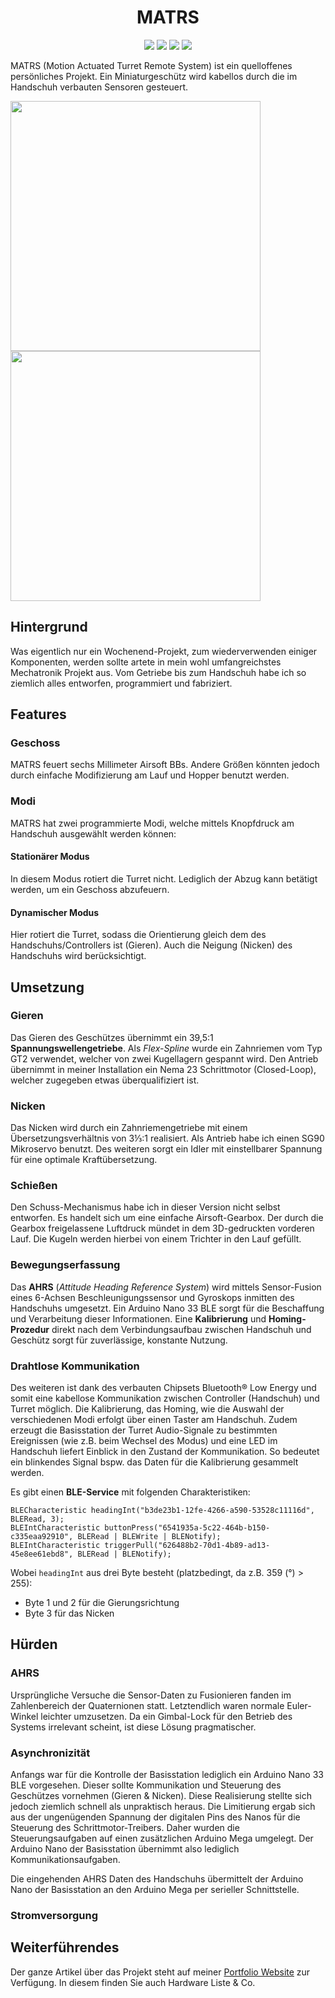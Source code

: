<h1 align="center">MATRS</h1>

<p align="center">
<img src="https://camo.githubusercontent.com/97d4586afa582b2dcec2fa8ed7c84d02977a21c2dd1578ade6d48ed82296eb10/68747470733a2f2f6261646765732e66726170736f66742e636f6d2f6f732f76312f6f70656e2d736f757263652e7376673f763d313033"/>
<img src="https://img.shields.io/badge/lang-C%2B%2B-blue" />
<img src="https://img.shields.io/badge/3D%20Printing-orange">
<img src="https://img.shields.io/badge/license-GNU%20GPLv3-green" />
</p>

MATRS (Motion Actuated Turret Remote System) ist ein quelloffenes persönliches Projekt. Ein Miniaturgeschütz wird kabellos durch die im Handschuh verbauten Sensoren gesteuert.

<img src="assets/Turret.png" width="400" /> <img src="assets/Glove.png" width="400" />

## Hintergrund

Was eigentlich nur ein Wochenend-Projekt, zum wiederverwenden einiger Komponenten, werden sollte artete in mein wohl umfangreichstes Mechatronik Projekt aus. Vom Getriebe bis zum Handschuh habe ich so ziemlich alles entworfen, programmiert und fabriziert.

## Features

### Geschoss

MATRS feuert sechs Millimeter Airsoft BBs. Andere Größen könnten jedoch durch einfache Modifizierung am Lauf und Hopper benutzt werden.

### Modi

MATRS hat zwei programmierte Modi, welche mittels Knopfdruck am Handschuh ausgewählt werden können:

#### Stationärer Modus

In diesem Modus rotiert die Turret nicht. Lediglich der Abzug kann betätigt werden, um ein Geschoss abzufeuern.

#### Dynamischer Modus

Hier rotiert die Turret, sodass die Orientierung gleich dem des Handschuhs/Controllers ist (Gieren). Auch die Neigung (Nicken) des Handschuhs wird berücksichtigt.

## Umsetzung

### Gieren

Das Gieren des Geschützes übernimmt ein 39,5:1 **Spannungswellengetriebe**. Als _Flex-Spline_ wurde ein Zahnriemen vom Typ GT2 verwendet, welcher von zwei Kugellagern gespannt wird. Den Antrieb übernimmt in meiner Installation ein Nema 23 Schrittmotor (Closed-Loop), welcher zugegeben etwas überqualifiziert ist.

### Nicken

Das Nicken wird durch ein Zahnriemengetriebe mit einem Übersetzungsverhältnis von 3⅓:1 realisiert. Als Antrieb habe ich einen SG90 Mikroservo benutzt. Des weiteren sorgt ein Idler mit einstellbarer Spannung für eine optimale Kraftübersetzung.

### Schießen

Den Schuss-Mechanismus habe ich in dieser Version nicht selbst entworfen. Es handelt sich um eine einfache Airsoft-Gearbox. Der durch die Gearbox freigelassene Luftdruck mündet in dem 3D-gedruckten vorderen Lauf. Die Kugeln werden hierbei von einem Trichter in den Lauf gefüllt.

### Bewegungserfassung

Das **AHRS** (_Attitude Heading Reference System_) wird mittels Sensor-Fusion eines 6-Achsen Beschleunigungssensor und Gyroskops inmitten des Handschuhs umgesetzt. Ein Arduino Nano 33 BLE sorgt für die Beschaffung und Verarbeitung dieser Informationen. Eine **Kalibrierung** und **Homing-Prozedur** direkt nach dem Verbindungsaufbau zwischen Handschuh und Geschütz sorgt für zuverlässige, konstante Nutzung.

### Drahtlose Kommunikation

Des weiteren ist dank des verbauten Chipsets Bluetooth® Low Energy und somit eine kabellose Kommunikation zwischen Controller (Handschuh) und Turret möglich. Die Kalibrierung, das Homing, wie die Auswahl der verschiedenen Modi erfolgt über einen Taster am Handschuh. Zudem erzeugt die Basisstation der Turret Audio-Signale zu bestimmten Ereignissen (wie z.B. beim Wechsel des Modus) und eine LED im Handschuh liefert Einblick in den Zustand der Kommunikation. So bedeutet ein blinkendes Signal bspw. das Daten für die Kalibrierung gesammelt werden.

Es gibt einen **BLE-Service** mit folgenden Charakteristiken:

```
BLECharacteristic headingInt("b3de23b1-12fe-4266-a590-53528c11116d", BLERead, 3);
BLEIntCharacteristic buttonPress("6541935a-5c22-464b-b150-c335eaa92910", BLERead | BLEWrite | BLENotify);
BLEIntCharacteristic triggerPull("626488b2-70d1-4b89-ad13-45e8ee61ebd8", BLERead | BLENotify);
```

Wobei `headingInt` aus drei Byte besteht (platzbedingt, da z.B. 359 (°) > 255):

- Byte 1 und 2 für die Gierungsrichtung
- Byte 3 für das Nicken

## Hürden

### AHRS

Ursprüngliche Versuche die Sensor-Daten zu Fusionieren fanden im Zahlenbereich der Quaternionen statt. Letztendlich waren normale Euler-Winkel leichter umzusetzen. Da ein Gimbal-Lock für den Betrieb des Systems irrelevant scheint, ist diese Lösung pragmatischer.

### Asynchronizität

Anfangs war für die Kontrolle der Basisstation lediglich ein Arduino Nano 33 BLE vorgesehen. Dieser sollte Kommunikation und Steuerung des Geschützes vornehmen (Gieren & Nicken). Diese Realisierung stellte sich jedoch ziemlich schnell als unpraktisch heraus. Die Limitierung ergab sich aus der ungenügenden Spannung der digitalen Pins des Nanos für die Steuerung des Schrittmotor-Treibers. Daher wurden die Steuerungsaufgaben auf einen zusätzlichen Arduino Mega umgelegt. Der Arduino Nano der Basisstation übernimmt also lediglich Kommunikationsaufgaben.

Die eingehenden AHRS Daten des Handschuhs übermittelt der Arduino Nano der Basisstation an den Arduino Mega per serieller Schnittstelle.

### Stromversorgung

## Weiterführendes

Der ganze Artikel über das Projekt steht auf meiner <a href="https://philipsi.de">Portfolio Website</a> zur Verfügung. In diesem finden Sie auch Hardware Liste & Co.
